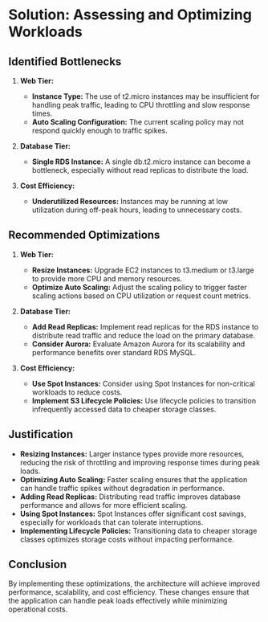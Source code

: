 # Solution: Assessing and Optimizing Workloads

## Identified Bottlenecks

1. **Web Tier:**
   - **Instance Type:** The use of t2.micro instances may be insufficient for handling peak traffic, leading to CPU throttling and slow response times.
   - **Auto Scaling Configuration:** The current scaling policy may not respond quickly enough to traffic spikes.

2. **Database Tier:**
   - **Single RDS Instance:** A single db.t2.micro instance can become a bottleneck, especially without read replicas to distribute the load.

3. **Cost Efficiency:**
   - **Underutilized Resources:** Instances may be running at low utilization during off-peak hours, leading to unnecessary costs.

## Recommended Optimizations

1. **Web Tier:**
   - **Resize Instances:** Upgrade EC2 instances to t3.medium or t3.large to provide more CPU and memory resources.
   - **Optimize Auto Scaling:** Adjust the scaling policy to trigger faster scaling actions based on CPU utilization or request count metrics.

2. **Database Tier:**
   - **Add Read Replicas:** Implement read replicas for the RDS instance to distribute read traffic and reduce the load on the primary database.
   - **Consider Aurora:** Evaluate Amazon Aurora for its scalability and performance benefits over standard RDS MySQL.

3. **Cost Efficiency:**
   - **Use Spot Instances:** Consider using Spot Instances for non-critical workloads to reduce costs.
   - **Implement S3 Lifecycle Policies:** Use lifecycle policies to transition infrequently accessed data to cheaper storage classes.

## Justification

- **Resizing Instances:** Larger instance types provide more resources, reducing the risk of throttling and improving response times during peak loads.
- **Optimizing Auto Scaling:** Faster scaling ensures that the application can handle traffic spikes without degradation in performance.
- **Adding Read Replicas:** Distributing read traffic improves database performance and allows for more efficient scaling.
- **Using Spot Instances:** Spot Instances offer significant cost savings, especially for workloads that can tolerate interruptions.
- **Implementing Lifecycle Policies:** Transitioning data to cheaper storage classes optimizes storage costs without impacting performance.

## Conclusion

By implementing these optimizations, the architecture will achieve improved performance, scalability, and cost efficiency. These changes ensure that the application can handle peak loads effectively while minimizing operational costs.